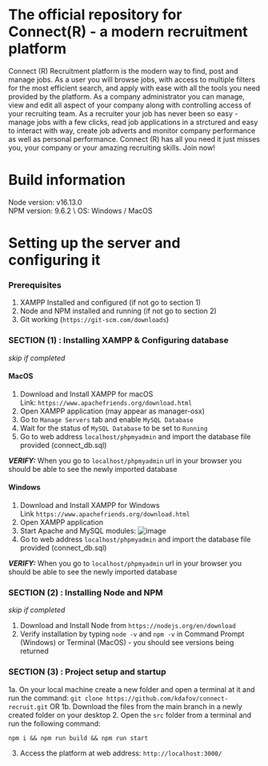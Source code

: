 # The official repository for Connect(R) - a modern recruitment platform

Connect (R) Recruitment platform is the modern way to find, post and manage jobs. As a user you will browse jobs, with access to multiple filters for the most efficient search, and apply with ease with all the tools you need provided by the platform. As a company administrator you can manage, view and edit all aspect of your company along with controlling access of your recruiting team. As a recruiter your job has never been so easy - manage jobs with a few clicks, read job applications in a strctured and easy to interact with way, create job adverts and monitor company performance as well as personal performance.
Connect (R) has all you need it just misses you, your company or your amazing recruiting skills. Join now!

# Build information

Node version: v16.13.0 \
NPM version: 9.6.2 \ 
OS: Windows / MacOS

# Setting up the server and configuring it

### Prerequisites

1. XAMPP Installed and configured (if not go to section 1)
2. Node and NPM installed and running (if not go to section 2)
3. Git working (`https://git-scm.com/downloads`)

### SECTION (1) : Installing XAMPP & Configuring database
*skip if completed*

#### MacOS 
1. Download and Install XAMPP for macOS \
Link: `https://www.apachefriends.org/download.html`
2. Open XAMPP application (may appear as manager-osx)
3. Go to `Manage Servers` tab and enable `MySQL Database`
4. Wait for the status of `MySQL Database` to be set to `Running`
5. Go to web address `localhost/phpmyadmin` and import the database file provided (connect_db.sql)

***VERIFY:*** When you go to `localhost/phpmyadmin` url in your browser you should be able to see the newly imported database

#### Windows
1. Download and Install XAMPP for Windows \
Link `https://www.apachefriends.org/download.html`
2. Open XAMPP application 
3. Start Apache and MySQL modules: 
![image](https://user-images.githubusercontent.com/94061728/233851550-0f4a226c-abc6-482e-9a2f-9f99bcb5dcab.png)
4. Go to web address `localhost/phpmyadmin` and import the database file provided (connect_db.sql)
 
***VERIFY:*** When you go to `localhost/phpmyadmin` url in your browser you should be able to see the newly imported database

### SECTION (2) : Installing Node and NPM
*skip if completed*

1. Download and Install Node from `https://nodejs.org/en/download` 
2. Verify installation by typing ```node -v``` and ```npm -v``` in Command Prompt (Windows) or Terminal (MacOS) - you should see versions being returned

### SECTION (3) : Project setup and startup
1a. On your local machine create a new folder and open a terminal at it and run the command: ``` git clone https://github.com/kdafov/connect-recruit.git ```
OR
1b. Download the files from the main branch in a newly created folder on your desktop
2. Open the `src` folder from a terminal and run the following command:
```
npm i && npm run build && npm run start
```
3. Access the platform at web address: ```http://localhost:3000/```
